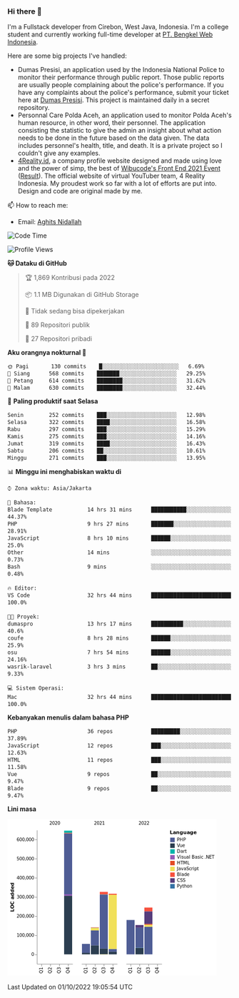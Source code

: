 ### Hi there 👋
I'm a Fullstack developer from Cirebon, West Java, Indonesia. I'm a college student and currently working full-time developer at [PT. Bengkel Web Indonesia](https://github.com/PT-Bengkel-Web-Indonesia).

Here are some big projects I've handled:
- Dumas Presisi, an application used by the Indonesia National Police to monitor their performance through public report. Those public reports are usually people complaining about the police's performance. If you have any complaints about the police's performance, submit your ticket here at [Dumas Presisi](https://dumaspresisi.polri.go.id/dumaspro). This project is maintained daily in a secret repository.
- Personnal Care Polda Aceh, an application used to monitor Polda Aceh's human resource, in other word, their personnel. The application consisting the statistic to give the admin an insight about what action needs to be done in the future based on the data given. The data includes personnel's health, title, and death. It is a private project so I couldn't give any examples.
- [4Reality.id](https://4reality.id), a company profile website designed and made using love and the power of simp, the best of [Wibucode's Front End 2021 Event](https://github.com/wibucode02/submision-event-frontend-2021) ([Result](https://github.com/wibucode02/top-5-pemenang-event-front-end-wibucode-2021)). The official website of virtual YouTuber team, 4 Reality Indonesia. My proudest work so far with a lot of efforts are put into. Design and code are original made by me.

📫 How to reach me:
- Email: [Aghits Nidallah](mailto:yourlovelydev@gmail.com)

<!--START_SECTION:waka-->
![Code Time](http://img.shields.io/badge/Code%20Time-1%2C733%20hrs%2034%20mins-blue)

![Profile Views](http://img.shields.io/badge/Profil%20dilihat-16-blue)

**🐱 Dataku di GitHub** 

> 🏆 1,869 Kontribusi pada 2022
 > 
> 📦 1.1 MB Digunakan di GitHub Storage 
 > 
> 🚫 Tidak sedang bisa dipekerjakan
 > 
> 📜 89 Repositori publik 
 > 
> 🔑 27 Repositori pribadi  
 > 
**Aku orangnya nokturnal 🦉** 

```text
🌞 Pagi       130 commits    █░░░░░░░░░░░░░░░░░░░░░░░░   6.69% 
🌆 Siang      568 commits    ███████░░░░░░░░░░░░░░░░░░   29.25% 
🌃 Petang     614 commits    ████████░░░░░░░░░░░░░░░░░   31.62% 
🌙 Malam      630 commits    ████████░░░░░░░░░░░░░░░░░   32.44%

```
📅 **Paling produktif saat Selasa** 

```text
Senin        252 commits    ███░░░░░░░░░░░░░░░░░░░░░░   12.98% 
Selasa       322 commits    ████░░░░░░░░░░░░░░░░░░░░░   16.58% 
Rabu         297 commits    ███░░░░░░░░░░░░░░░░░░░░░░   15.29% 
Kamis        275 commits    ███░░░░░░░░░░░░░░░░░░░░░░   14.16% 
Jumat        319 commits    ████░░░░░░░░░░░░░░░░░░░░░   16.43% 
Sabtu        206 commits    ██░░░░░░░░░░░░░░░░░░░░░░░   10.61% 
Minggu       271 commits    ███░░░░░░░░░░░░░░░░░░░░░░   13.95%

```


📊 **Minggu ini menghabiskan waktu di** 

```text
⌚︎ Zona waktu: Asia/Jakarta

💬 Bahasa: 
Blade Template           14 hrs 31 mins      ███████████░░░░░░░░░░░░░░   44.37% 
PHP                      9 hrs 27 mins       ███████░░░░░░░░░░░░░░░░░░   28.91% 
JavaScript               8 hrs 10 mins       ██████░░░░░░░░░░░░░░░░░░░   25.0% 
Other                    14 mins             ░░░░░░░░░░░░░░░░░░░░░░░░░   0.73% 
Bash                     9 mins              ░░░░░░░░░░░░░░░░░░░░░░░░░   0.48%

🔥 Editor: 
VS Code                  32 hrs 44 mins      █████████████████████████   100.0%

🐱‍💻 Proyek: 
dumaspro                 13 hrs 17 mins      ██████████░░░░░░░░░░░░░░░   40.6% 
coufe                    8 hrs 28 mins       ██████░░░░░░░░░░░░░░░░░░░   25.9% 
osu                      7 hrs 54 mins       ██████░░░░░░░░░░░░░░░░░░░   24.16% 
wasrik-laravel           3 hrs 3 mins        ██░░░░░░░░░░░░░░░░░░░░░░░   9.33%

💻 Sistem Operasi: 
Mac                      32 hrs 44 mins      █████████████████████████   100.0%

```

**Kebanyakan menulis dalam bahasa PHP** 

```text
PHP                      36 repos            █████████░░░░░░░░░░░░░░░░   37.89% 
JavaScript               12 repos            ███░░░░░░░░░░░░░░░░░░░░░░   12.63% 
HTML                     11 repos            ███░░░░░░░░░░░░░░░░░░░░░░   11.58% 
Vue                      9 repos             ██░░░░░░░░░░░░░░░░░░░░░░░   9.47% 
Blade                    9 repos             ██░░░░░░░░░░░░░░░░░░░░░░░   9.47%

```


**Lini masa**

![Chart not found](https://raw.githubusercontent.com/NikarashiHatsu/NikarashiHatsu/master/charts/bar_graph.png) 


 Last Updated on 01/10/2022 19:05:54 UTC
<!--END_SECTION:waka-->
